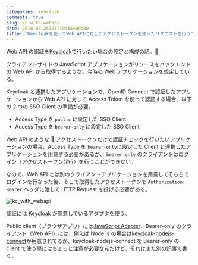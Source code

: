 ```yaml
---
categories: keycloak
comments: true
slug: kc-with-webapi
date: 2018-02-25T03:19:15+09:00
title: "Keycloakを使ってWeb APIに対してアクセストークンを使ったリクエストを行う"
---
```


Web API の認証を[Keycloak](http://www.keycloak.org/)で行いたい場合の設定と構成の話。

クライアントサイドの JavaScript アプリケーションがリソースをバックエンドの Web API から取得するような、今時の Web アプリケーションを想定している。

Keycloak と連携したアプリケーションで、OpenID Connect で認証したアプリケーションから Web API に対して Access Token を使って認証する場合、以下の 2 つの SSO Client の準備が必要。

* Access Type を `public` に設定した SSO Client
* Access Type を `bearer-only` に設定した SSO Client

Web API のような  アクセストークンだけで認証チェックを行いたいアプリケーションの場合、Access Type を `bearer-only`に設定した Client と連携したアプリケーションを用意する必要があるが、 `bearer-only` のクライアントはログイン（アクセストークン発行）を行うことができない。

なので、Web API とは別のクライアントアプリケーションを用意してそちらでログインを行なった後、そこで取得したアクセストークンを `Authorization: Bearer` ヘッダに渡して HTTP Request を投げる必要がある。

![kc_with_webapi](/images/kc_with_webapi.png)

認証には Keycloak が用意しているアダプタを使う。

Public client（ブラウザアプリ）には[JavaScript Adapter](http://www.keycloak.org/docs/latest/securing_apps/index.html#_javascript_adapter)、Bearer-only のクライアント（Web API）には、例えば Node.js の場合は[keycloak-nodejs-connect](https://github.com/keycloak/keycloak-nodejs-connect)が用意されてるが、keycloak-nodejs-connect を Bearer-only の client で使う際にはちょっと注意が必要なんだけど、それはまた別の記事で書く。
